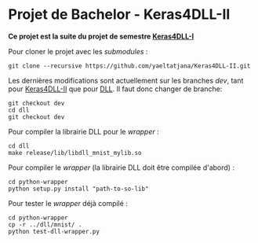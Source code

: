 # Projet de Bachelor - Keras4DLL-II

**Ce projet est la suite du projet de semestre  [Keras4DLL-I](https://gitlab.forge.hefr.ch/yael.iseli/keras4dll-i)**

Pour cloner le projet avec les *submodules* :
```
git clone --recursive https://github.com/yaeltatjana/Keras4DLL-II.git
```

Les dernières modifications sont actuellement sur les branches *dev*, tant pour [Keras4DLL-II](https://github.com/yaeltatjana/Keras4DLL-II/tree/dev) que pour [DLL](https://github.com/yaeltatjana/dll/tree/dev). Il faut donc changer de branche:
```
git checkout dev
cd dll
git checkout dev
```

Pour compiler la librairie DLL pour le *wrapper* :
```
cd dll
make release/lib/libdll_mnist_mylib.so
```

Pour compiler le *wrapper* (la librairie DLL doit être compilée d'abord) :
```
cd python-wrapper
python setup.py install "path-to-so-lib"
```

Pour tester le *wrapper* déjà compilé :
```
cd python-wrapper
cp -r ../dll/mnist/ .
python test-dll-wrapper.py 
```
